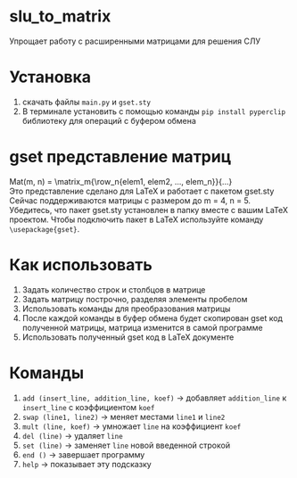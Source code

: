 # slu_to_matrix
Упрощает работу с расширенными матрицами для решения СЛУ

# Установка
1) скачать файлы ```main.py``` и ```gset.sty``` 
2) В терминале установить с помощью команды ```pip install pyperclip``` библиотеку для операций с буфером обмена


# gset представление матриц
Mat(m, n) = \matrix_m{\row_n{elem1, elem2, ..., elem_n}}{...} \
Это представление сделано для LaTeX и работает с пакетом gset.sty \
Сейчас поддерживаются матрицы с размером до m = 4, n = 5. 
Убедитесь, что пакет gset.sty установлен в папку вместе с вашим LaTeX проектом.
Чтобы подключить пакет в LaTeX используйте команду ```\usepackage{gset}```.

# Как использовать
1) Задать количество строк и столбцов в матрице
2) Задать матрицу построчно, разделяя элементы пробелом
3) Использовать команды для преобразования матрицы
4) После каждой команды в буфер обмена будет скопирован gset код полученной матрицы, матрица изменится в самой программе
5) Использовать полученный gset код в LaTeX документе

# Команды
1) ```add (insert_line, addition_line, koef)``` -> добавляет ```addition_line``` к ```insert_line``` с коэффициентом ```koef```
2) ```swap (line1, line2)``` -> меняет местами ```line1``` и ```line2```
3) ```mult (line, koef)``` -> умножает ```line``` на коэффициент ```koef```
4) ```del (line)``` -> удаляет ```line```
5) ```set (line)``` -> заменяет ```line``` новой введенной строкой
6) ```end ()``` -> завершает программу
6) ```help``` -> показывает эту подсказку
